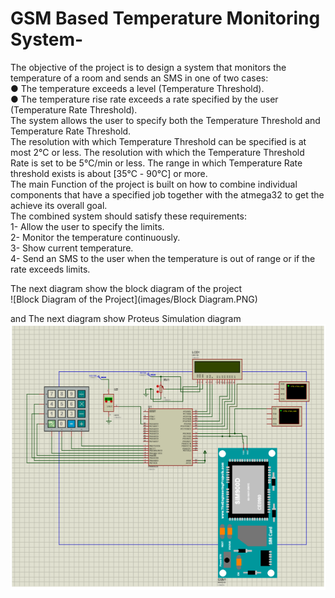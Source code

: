 # GSM Based Temperature Monitoring System-


The objective of the project is to design a system that monitors the temperature of a room and sends an
SMS in one of two cases:  
● The temperature exceeds a level (Temperature Threshold).  
● The temperature rise rate exceeds a rate specified by the user (Temperature Rate Threshold).  
The system allows the user to specify both the Temperature Threshold and Temperature Rate Threshold.  
The resolution with which Temperature Threshold can be specified is at most 2℃ or less. The resolution
with which the Temperature Threshold Rate is set to be 5℃/min or less. The range in which Temperature
Rate threshold exists is about [35℃ - 90℃] or more.  
The main Function of the project is built on how to combine individual components that have a specified
job together with the atmega32 to get the achieve its overall goal.  
The combined system should satisfy these requirements:  
1- Allow the user to specify the limits.  
2- Monitor the temperature continuously.  
3- Show current temperature.  
4- Send an SMS to the user when the temperature is out of range or if the rate exceeds limits.  
  
The next diagram show the block diagram of the project  
![Block Diagram of the Project](images/Block Diagram.PNG)  
   
and The next diagram show Proteus Simulation diagram  
![Simulation Diagram the Project](https://github.com/MuhammadEsmat/GSM-Based-Temperature-Monitoring-System-/blob/main/images/Proteus%20Simulation%20Diagram.PNG) 
